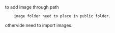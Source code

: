 to add image through path 

        image folder need to place in public folder.


othervide need to import images.
